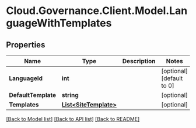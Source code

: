 # Cloud.Governance.Client.Model.LanguageWithTemplates
## Properties

Name | Type | Description | Notes
------------ | ------------- | ------------- | -------------
**LanguageId** | **int** |  | [optional] [default to 0]
**DefaultTemplate** | **string** |  | [optional] 
**Templates** | [**List&lt;SiteTemplate&gt;**](SiteTemplate.md) |  | [optional] 

[[Back to Model list]](../README.md#documentation-for-models) [[Back to API list]](../README.md#documentation-for-api-endpoints) [[Back to README]](../README.md)

